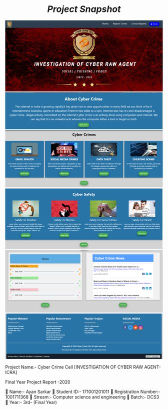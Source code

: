 <h1 align="center"><b><i>Project Snapshot</i></b></h1>
<img src="images/screenshots/Header.png">
<img src="images/screenshots/About-Cyber-Crime.png">
<img src="images/screenshots/Cyber-Crimes.png">
<img src="images/screenshots/Cyber-Safety.png">
<img src="images/screenshots/Media-News.png">
<img src="images/screenshots/Footer.png">

Project Name:- Cyber Crime Cell
[INVESTIGATION OF CYBER RAW AGENT- ICRA]

Final Year Project Report -2020


	Name:- Ayan Sarkar
	Student ID:- 171001201011
	Registration Number:- 1001711368
	Stream:- Computer science and engineering
	Batch:- DCS3
	Year:- 3rd- (Final Year)

